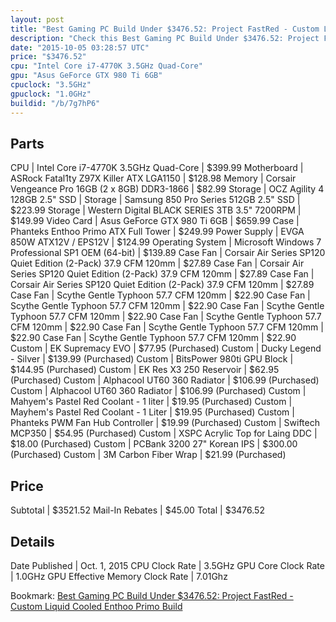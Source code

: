 ```yaml
---
layout: post
title: "Best Gaming PC Build Under $3476.52: Project FastRed - Custom Liquid Cooled Enthoo Primo Build"
description: "Check this Best Gaming PC Build Under $3476.52: Project FastRed - Custom Liquid Cooled Enthoo Primo Build. CPU: Intel Core i7-4770K 3.5GHz Quad-Core, Motherboard: ASRock F"
date: "2015-10-05 03:28:57 UTC"
price: "$3476.52"
cpu: "Intel Core i7-4770K 3.5GHz Quad-Core"
gpu: "Asus GeForce GTX 980 Ti 6GB"
cpuclock: "3.5GHz"
gpuclock: "1.0GHz"
buildid: "/b/7g7hP6"
---
```


## Parts

CPU | Intel Core i7-4770K 3.5GHz Quad-Core | $399.99
Motherboard | ASRock Fatal1ty Z97X Killer ATX LGA1150 | $128.98
Memory | Corsair Vengeance Pro 16GB (2 x 8GB) DDR3-1866 | $82.99
Storage | OCZ Agility 4 128GB 2.5" SSD | 
Storage | Samsung 850 Pro Series 512GB 2.5" SSD | $223.99
Storage | Western Digital BLACK SERIES 3TB 3.5" 7200RPM | $149.99
Video Card | Asus GeForce GTX 980 Ti 6GB | $659.99
Case | Phanteks Enthoo Primo ATX Full Tower | $249.99
Power Supply | EVGA 850W ATX12V / EPS12V | $124.99
Operating System | Microsoft Windows 7 Professional SP1 OEM (64-bit) | $139.89
Case Fan | Corsair Air Series SP120 Quiet Edition (2-Pack) 37.9 CFM 120mm | $27.89
Case Fan | Corsair Air Series SP120 Quiet Edition (2-Pack) 37.9 CFM 120mm | $27.89
Case Fan | Corsair Air Series SP120 Quiet Edition (2-Pack) 37.9 CFM 120mm | $27.89
Case Fan | Scythe Gentle Typhoon 57.7 CFM 120mm | $22.90
Case Fan | Scythe Gentle Typhoon 57.7 CFM 120mm | $22.90
Case Fan | Scythe Gentle Typhoon 57.7 CFM 120mm | $22.90
Case Fan | Scythe Gentle Typhoon 57.7 CFM 120mm | $22.90
Case Fan | Scythe Gentle Typhoon 57.7 CFM 120mm | $22.90
Case Fan | Scythe Gentle Typhoon 57.7 CFM 120mm | $22.90
Custom | EK Supremacy EVO | $77.95 (Purchased)
Custom | Ducky Legend - Silver | $139.99 (Purchased)
Custom | BitsPower 980ti GPU Block | $144.95 (Purchased)
Custom | EK Res X3 250 Reservoir | $62.95 (Purchased)
Custom | Alphacool UT60 360 Radiator | $106.99 (Purchased)
Custom | Alphacool UT60 360 Radiator | $106.99 (Purchased)
Custom | Mahyem's Pastel Red Coolant - 1 liter | $19.95 (Purchased)
Custom | Mayhem's Pastel Red Coolant - 1 Liter | $19.95 (Purchased)
Custom | Phanteks PWM Fan Hub Controller | $19.99 (Purchased)
Custom | Swiftech MCP350 | $54.95 (Purchased)
Custom | XSPC Acrylic Top for Laing DDC | $18.00 (Purchased)
Custom | PCBank 3200 27" Korean IPS | $300.00 (Purchased)
Custom | 3M Carbon Fiber Wrap | $21.99 (Purchased)

## Price

Subtotal | $3521.52
Mail-In Rebates | $45.00
Total | $3476.52

## Details

Date Published | Oct. 1, 2015
CPU Clock Rate | 3.5GHz
GPU Core Clock Rate | 1.0GHz
GPU Effective Memory Clock Rate | 7.01Ghz

Bookmark: [Best Gaming PC Build Under $3476.52: Project FastRed - Custom Liquid Cooled Enthoo Primo Build](http://pcbuilders.github.io/2015/10/05/best-gaming-pc-build-under-3476-dollars-dot-52-project-fastred-custom-liquid-cooled-enthoo-primo-build/)
